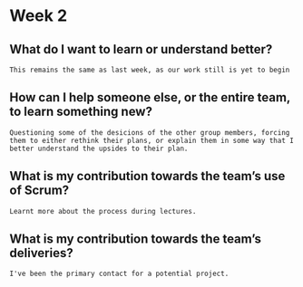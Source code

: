 # Week 2

## What do I want to learn or understand better?

    This remains the same as last week, as our work still is yet to begin

## How can I help someone else, or the entire team, to learn something new?
    
    Questioning some of the desicions of the other group members, forcing them to either rethink their plans, or explain them in some way that I better understand the upsides to their plan.

## What is my contribution towards the team’s use of Scrum?

    Learnt more about the process during lectures.

## What is my contribution towards the team’s deliveries?

    I've been the primary contact for a potential project.